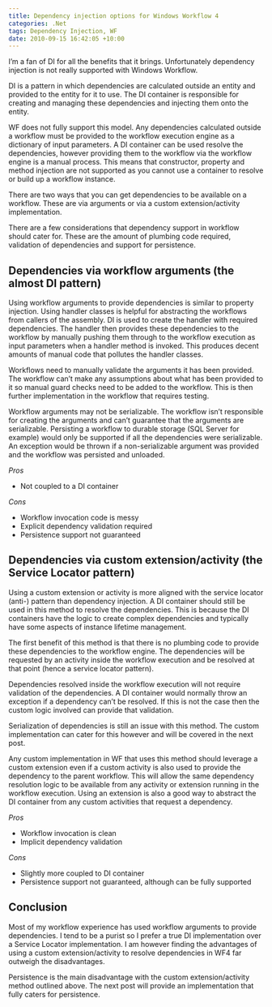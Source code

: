 ```yaml
---
title: Dependency injection options for Windows Workflow 4
categories: .Net
tags: Dependency Injection, WF
date: 2010-09-15 16:42:05 +10:00
---
```


I’m a fan of DI for all the benefits that it brings. Unfortunately dependency injection is not really supported with Windows Workflow. 

DI is a pattern in which dependencies are calculated outside an entity and provided to the entity for it to use. The DI container is responsible for creating and managing these dependencies and injecting them onto the entity.

WF does not fully support this model. Any dependencies calculated outside a workflow must be provided to the workflow execution engine as a dictionary of input parameters. A DI container can be used resolve the dependencies, however providing them to the workflow via the workflow engine is a manual process. This means that constructor, property and method injection are not supported as you cannot use a container to resolve or build up a workflow instance.

<!--more-->

There are two ways that you can get dependencies to be available on a workflow. These are via arguments or via a custom extension/activity implementation. 

There are a few considerations that dependency support in workflow should cater for. These are the amount of plumbing code required, validation of dependencies and support for persistence.

## Dependencies via workflow arguments (the almost DI pattern)

Using workflow arguments to provide dependencies is similar to property injection. Using handler classes is helpful for abstracting the workflows from callers of the assembly. DI is used to create the handler with required dependencies. The handler then provides these dependencies to the workflow by manually pushing them through to the workflow execution as input parameters when a handler method is invoked. This produces decent amounts of manual code that pollutes the handler classes.

Workflows need to manually validate the arguments it has been provided. The workflow can’t make any assumptions about what has been provided to it so manual guard checks need to be added to the workflow. This is then further implementation in the workflow that requires testing.

Workflow arguments may not be serializable. The workflow isn’t responsible for creating the arguments and can’t guarantee that the arguments are serializable. Persisting a workflow to durable storage (SQL Server for example) would only be supported if all the dependencies were serializable. An exception would be thrown if a non-serializable argument was provided and the workflow was persisted and unloaded.

_Pros_

* Not coupled to a DI container

_Cons_

* Workflow invocation code is messy
* Explicit dependency validation required
* Persistence support not guaranteed

## Dependencies via custom extension/activity (the Service Locator pattern)

Using a custom extension or activity is more aligned with the service locator (anti-) pattern than dependency injection. A DI container should still be used in this method to resolve the dependencies. This is because the DI containers have the logic to create complex dependencies and typically have some aspects of instance lifetime management.

The first benefit of this method is that there is no plumbing code to provide these dependencies to the workflow engine. The dependencies will be requested by an activity inside the workflow execution and be resolved at that point (hence a service locator pattern).

Dependencies resolved inside the workflow execution will not require validation of the dependencies. A DI container would normally throw an exception if a dependency can’t be resolved. If this is not the case then the custom logic involved can provide that validation.

Serialization of dependencies is still an issue with this method. The custom implementation can cater for this however and will be covered in the next post.

Any custom implementation in WF that uses this method should leverage a custom extension even if a custom activity is also used to provide the dependency to the parent workflow. This will allow the same dependency resolution logic to be available from any activity or extension running in the workflow execution. Using an extension is also a good way to abstract the DI container from any custom activities that request a dependency.

_Pros_

* Workflow invocation is clean
* Implicit dependency validation

_Cons_

* Slightly more coupled to DI container
* Persistence support not guaranteed, although can be fully supported

## Conclusion

Most of my workflow experience has used workflow arguments to provide dependencies. I tend to be a purist so I prefer a true DI implementation over a Service Locator implementation. I am however finding the advantages of using a custom extension/activity to resolve dependencies in WF4 far outweigh the disadvantages.

Persistence is the main disadvantage with the custom extension/activity method outlined above. The next post will provide an implementation that fully caters for persistence.


